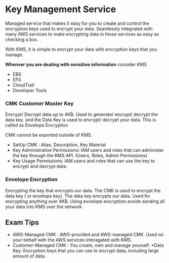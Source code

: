 # Key Management Service
Managed service that makes it easy for you to create and control the encryption keys used to encrypt your data.
Seamlessly integrated with many AWS services to make encrypting data in those services as easy as checking a box.

With KMS, it is simple to encrypt your data with encryption keys that you manage. 

**Whenver you are dealing with sensitive information**
consider KMS

* EBS
* EFS
* CloudTrail
* Developer Tools

### CMK Customer Master Key
Encrypt/ Decrypt data up to 4KB.
Used to generate/ encrypt/ decrypt the data key.
and the Data Key is used to encrypt/ decrypt your data.
This is called as Envelope Encryption

CMK cannot be exported outside of KMS.

* SetUp CMK : Alias, Description, Key Material
* Key Administrative Permissions: IAM users and roles that can administer the key through the KMS API.
(Users, Roles, Admin Permissions) 
* Key Usage Permissions: IAM users and roles that can use the key to encrypt and decrypt data.


### Envelope Encryption 
Encrypting the key that encrypts our data.
The CMK is used to encrypt the data key ( or envelope key).
The data key encrypts our data.
Used for encrypting anything over 4KB.
Using evvelope encryption avoids sending all your data into KMS over the network

## Exam Tips
* AWS-Managed CMK : AWS-provided and AWS-managed CMK. Used on your behalf with the AWS services interagated with KMS.
* Customer-Managed CMK : You create, own and manage yourself.
*Data Key: Encryption keys that you can use to encrypt data, including large amount of data.

